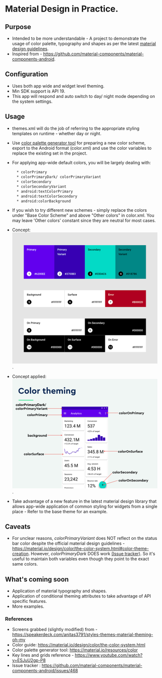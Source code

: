# Material Design in Practice.

## Purpose
- Intended to be more understandable - A project to demonstrate the usage of color palette, typography and shapes as per the latest [material design guidelines](https://material.io/design/introduction "material design guidelines").
- Inspired from - https://github.com/material-components/material-components-android.

## Configuration
- Uses both app wide and widget level theming.
- Min SDK support is API 19.
- This app will respond and auto switch to day/ night mode depending on the system settings.

## Usage
- themes.xml will do the job of referring to the appropriate styling templates on runtime - whether day or night.
- Use [color palette generator tool](https://material.io/resources/color "generator tool") for preparing a new color scheme, export to the Android format (color.xml) and use the color variables to replace the existing set in the project.
- For applying app-wide default colors, you will be largely dealing with:

		* colorPrimary
		* colorPrimaryDark/ colorPrimaryVariant
		* colorSecondary
		* colorSecondaryVariant
		* android:textColorPrimary
		* android:textColorSecondary
		* android:colorBackground

- If you wish to try different new schemes - simply replace the colors under "Base Color Scheme" and above "Other colors" in color.xml. You may leave 'Other colors' constant since they are neutral for most cases.
- Concept: ![Alt text](/screens/concept.png?raw=true "Concept").
- Concept applied: ![Alt text](/screens/demo.png?raw=true "Concept applied").
- Take advantage of a new feature in the latest material design library that allows app-wide application of common styling for widgets from a single place - Refer to the base theme for an example.

## Caveats
- For unclear reasons, *colorPrimaryVariant* does NOT reflect on the status bar color despite the official material design guidelines - https://material.io/design/color/the-color-system.html#color-theme-creation. However, *colorPrimaryDark* DOES work [(Issue tracker)](https://github.com/material-components/material-components-android/issues/468 "(Issue tracker)").
 So it's useful to maintain both variables even though they point to the exact same colors.

## What's coming soon
- Application of material typography and shapes.
- Application of conditional theming attributes to take advantage of API specific features.
- More examples.

### References
- Screens grabbed (slightly modified) from - https://speakerdeck.com/anitas3791/styles-themes-material-theming-oh-my
- Color guide: https://material.io/design/color/the-color-system.html
- Color palette generator tool: https://material.io/resources/color
- Key lines and grids reference - https://www.youtube.com/watch?v=ESJuU2gp-P8
- Issue tracker : https://github.com/material-components/material-components-android/issues/468